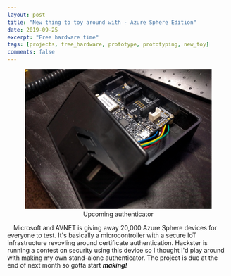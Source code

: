 ```yaml
---
layout: post
title: "New thing to toy around with - Azure Sphere Edition"
date: 2019-09-25
excerpt: "Free hardware time"
tags: [projects, free_hardware, prototype, prototyping, new_toy]
comments: false
---
```


<figure>
   <center>
	    <img src="/assets/img/2019-09-25/azure_sphere.jpg">
      <figcaption align="center">Upcoming authenticator</figcaption>
   </center>
</figure>

&ensp;&ensp;Microsoft and AVNET is giving away 20,000 Azure Sphere devices for everyone to test. It's basically a microcontroller with a secure IoT infrastructure revovling around certificate authentication. Hackster is running a contest on security using this device so I thought I'd play around with making my own stand-alone authenticator. The project is due at the end of next month so gotta start <b><i>making!</i></b>
